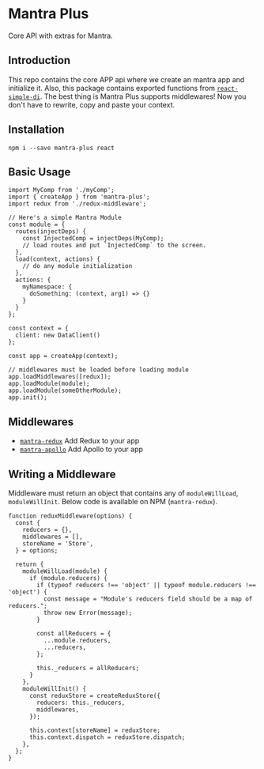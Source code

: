 # Mantra Plus

Core API with extras for Mantra.

## Introduction

This repo contains the core APP api where we create an mantra app and initialize it. Also, this package contains exported functions from [`react-simple-di`](https://github.com/kadirahq/react-simple-di). The best thing is Mantra Plus supports middlewares! Now you don't have to rewrite, copy and paste your context.

## Installation

```
npm i --save mantra-plus react
```


## Basic Usage

```
import MyComp from './myComp';
import { createApp } from 'mantra-plus';
import redux from './redux-middleware';

// Here's a simple Mantra Module
const module = {
  routes(injectDeps) {
    const InjectedComp = injectDeps(MyComp);
    // load routes and put `InjectedComp` to the screen.
  },
  load(context, actions) {
    // do any module initialization
  },
  actions: {
    myNamespace: {
      doSomething: (context, arg1) => {}
    }
  }
};

const context = {
  client: new DataClient()
};

const app = createApp(context);

// middlewares must be loaded before loading module
app.loadMiddlewares([redux]);
app.loadModule(module);
app.loadModule(someOtherModule);
app.init();
```

## Middlewares

- [`mantra-redux`](https://github.com/sammkj/mantra-redux) Add Redux to your app
- [`mantra-apollo`](https://github.com/sammkj/mantra-apollo) Add Apollo to your app

## Writing a Middleware

Middleware must return an object that contains any of `moduleWillLoad`, `moduleWillInit`. Below code is available on NPM (`mantra-redux`).

```
function reduxMiddleware(options) {
  const {
    reducers = {},
    middlewares = [],
    storeName = 'Store',
  } = options;

  return {
    moduleWillLoad(module) {
      if (module.reducers) {
        if (typeof reducers !== 'object' || typeof module.reducers !== 'object') {
          const message = "Module's reducers field should be a map of reducers.";
          throw new Error(message);
        }

        const allReducers = {
          ...module.reducers,
          ...reducers,
        };

        this._reducers = allReducers;
      }
    },
    moduleWillInit() {
      const reduxStore = createReduxStore({
        reducers: this._reducers,
        middlewares,
      });

      this.context[storeName] = reduxStore;
      this.context.dispatch = reduxStore.dispatch;
    },
  };
}
```
